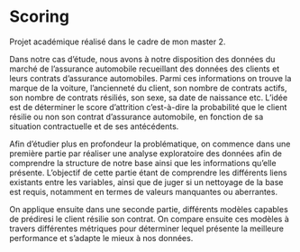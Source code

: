 # Scoring
Projet académique réalisé dans le cadre de mon master 2. 

Dans notre cas d’étude, nous avons à notre disposition des données du marché de l’assurance
automobile recueillant des données des clients et leurs contrats d’assurance automobiles.
Parmi ces informations on trouve la marque de la voiture, l’ancienneté du client, son nombre
de contrats actifs, son nombre de contrats résiliés, son sexe, sa date de naissance etc. L’idée
est de déterminer le score d’attrition c’est-à-dire la probabilité que le client résilie ou non son
contrat d’assurance automobile, en fonction de sa situation contractuelle et de ses
antécédents.

Afin d’étudier plus en profondeur la problématique, on commence dans une première partie
par réaliser une analyse exploratoire des données afin de comprendre la structure de notre
base ainsi que les informations qu’elle présente. L’objectif de cette partie étant de
comprendre les différents liens existants entre les variables, ainsi que de juger si un nettoyage
de la base est requis, notamment en termes de valeurs manquantes ou aberrantes.

On applique ensuite dans une seconde partie, différents modèles capables de prédiresi le
client résilie son contrat. On compare ensuite ces modèles à travers différentes métriques
pour déterminer lequel présente la meilleure performance et s’adapte le mieux à nos données.
